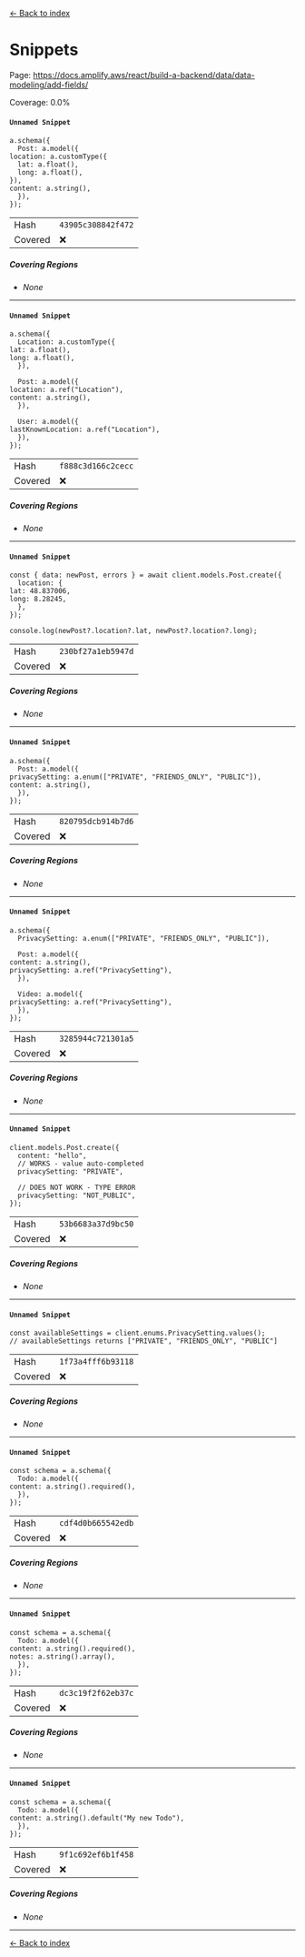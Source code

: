 [<- Back to index](../../../../../../docs-pages.md)

#  Snippets

Page: https://docs.amplify.aws/react/build-a-backend/data/data-modeling/add-fields/

Coverage: 0.0%

#### `Unnamed Snippet`

~~~
a.schema({
  Post: a.model({
location: a.customType({
  lat: a.float(),
  long: a.float(),
}),
content: a.string(),
  }),
});

~~~

| | |
| -- | -- |
| Hash | `43905c308842f472` |
| Covered | ❌ |

##### Covering Regions

- *None*

---

#### `Unnamed Snippet`

~~~
a.schema({
  Location: a.customType({
lat: a.float(),
long: a.float(),
  }),

  Post: a.model({
location: a.ref("Location"),
content: a.string(),
  }),

  User: a.model({
lastKnownLocation: a.ref("Location"),
  }),
});

~~~

| | |
| -- | -- |
| Hash | `f888c3d166c2cecc` |
| Covered | ❌ |

##### Covering Regions

- *None*

---

#### `Unnamed Snippet`

~~~
const { data: newPost, errors } = await client.models.Post.create({
  location: {
lat: 48.837006,
long: 8.28245,
  },
});

console.log(newPost?.location?.lat, newPost?.location?.long);

~~~

| | |
| -- | -- |
| Hash | `230bf27a1eb5947d` |
| Covered | ❌ |

##### Covering Regions

- *None*

---

#### `Unnamed Snippet`

~~~
a.schema({
  Post: a.model({
privacySetting: a.enum(["PRIVATE", "FRIENDS_ONLY", "PUBLIC"]),
content: a.string(),
  }),
});

~~~

| | |
| -- | -- |
| Hash | `820795dcb914b7d6` |
| Covered | ❌ |

##### Covering Regions

- *None*

---

#### `Unnamed Snippet`

~~~
a.schema({
  PrivacySetting: a.enum(["PRIVATE", "FRIENDS_ONLY", "PUBLIC"]),

  Post: a.model({
content: a.string(),
privacySetting: a.ref("PrivacySetting"),
  }),

  Video: a.model({
privacySetting: a.ref("PrivacySetting"),
  }),
});

~~~

| | |
| -- | -- |
| Hash | `3285944c721301a5` |
| Covered | ❌ |

##### Covering Regions

- *None*

---

#### `Unnamed Snippet`

~~~
client.models.Post.create({
  content: "hello",
  // WORKS - value auto-completed
  privacySetting: "PRIVATE",

  // DOES NOT WORK - TYPE ERROR
  privacySetting: "NOT_PUBLIC",
});

~~~

| | |
| -- | -- |
| Hash | `53b6683a37d9bc50` |
| Covered | ❌ |

##### Covering Regions

- *None*

---

#### `Unnamed Snippet`

~~~
const availableSettings = client.enums.PrivacySetting.values();
// availableSettings returns ["PRIVATE", "FRIENDS_ONLY", "PUBLIC"]

~~~

| | |
| -- | -- |
| Hash | `1f73a4fff6b93118` |
| Covered | ❌ |

##### Covering Regions

- *None*

---

#### `Unnamed Snippet`

~~~
const schema = a.schema({
  Todo: a.model({
content: a.string().required(),
  }),
});

~~~

| | |
| -- | -- |
| Hash | `cdf4d0b665542edb` |
| Covered | ❌ |

##### Covering Regions

- *None*

---

#### `Unnamed Snippet`

~~~
const schema = a.schema({
  Todo: a.model({
content: a.string().required(),
notes: a.string().array(),
  }),
});

~~~

| | |
| -- | -- |
| Hash | `dc3c19f2f62eb37c` |
| Covered | ❌ |

##### Covering Regions

- *None*

---

#### `Unnamed Snippet`

~~~
const schema = a.schema({
  Todo: a.model({
content: a.string().default("My new Todo"),
  }),
});

~~~

| | |
| -- | -- |
| Hash | `9f1c692ef6b1f458` |
| Covered | ❌ |

##### Covering Regions

- *None*

---

[<- Back to index](../../../../../../docs-pages.md)
